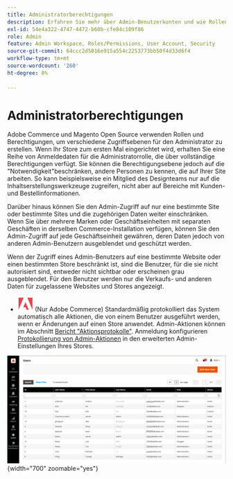 ```yaml
---
title: Administratorberechtigungen
description: Erfahren Sie mehr über Admin-Benutzerkonten und wie Rollen verwendet werden, um Zugriff auf Store-Verwaltungsfunktionen zu gewähren.
exl-id: 54e4a322-4747-4472-b60b-cfe84c109f86
role: Admin
feature: Admin Workspace, Roles/Permissions, User Account, Security
source-git-commit: 64ccc2d5016e915a554c2253773bb50f4d33d6f4
workflow-type: tm+mt
source-wordcount: '260'
ht-degree: 0%

---
```


# Administratorberechtigungen

Adobe Commerce und Magento Open Source verwenden Rollen und Berechtigungen, um verschiedene Zugriffsebenen für den Administrator zu erstellen. Wenn Ihr Store zum ersten Mal eingerichtet wird, erhalten Sie eine Reihe von Anmeldedaten für die Administratorrolle, die über vollständige Berechtigungen verfügt. Sie können die Berechtigungsebene jedoch auf die &quot;Notwendigkeit&quot;beschränken, andere Personen zu kennen, die auf Ihrer Site arbeiten. So kann beispielsweise ein Mitglied des Designteams nur auf die Inhaltserstellungswerkzeuge zugreifen, nicht aber auf Bereiche mit Kunden- und Bestellinformationen.

Darüber hinaus können Sie den Admin-Zugriff auf nur eine bestimmte Site oder bestimmte Sites und die zugehörigen Daten weiter einschränken. Wenn Sie über mehrere Marken oder Geschäftseinheiten mit separaten Geschäften in derselben Commerce-Installation verfügen, können Sie den Admin-Zugriff auf jede Geschäftseinheit gewähren, deren Daten jedoch von anderen Admin-Benutzern ausgeblendet und geschützt werden.

Wenn der Zugriff eines Admin-Benutzers auf eine bestimmte Website oder einen bestimmten Store beschränkt ist, sind die Benutzer, für die sie nicht autorisiert sind, entweder nicht sichtbar oder erscheinen grau ausgeblendet. Für den Benutzer werden nur die Verkaufs- und anderen Daten für zugelassene Websites und Stores angezeigt.

- ![Adobe Commerce](../assets/adobe-logo.svg) (Nur Adobe Commerce) Standardmäßig protokolliert das System automatisch alle Aktionen, die von einem Benutzer ausgeführt werden, wenn er Änderungen auf einen Store anwendet. Admin-Aktionen können im Abschnitt [Bericht &quot;Aktionsprotokolle&quot;](action-log-report.md). Anmeldung konfigurieren [Protokollierung von Admin-Aktionen](action-log.md) in den erweiterten Admin-Einstellungen Ihres Stores.

![Admin - alle Benutzerkonten](./assets/users-all.png){width="700" zoomable="yes"}
